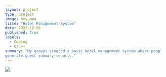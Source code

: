 ```yaml
---
layout: project
type: project
image: hms.png
title: "Hotel Management System"
date: 2023-12-06
published: true
labels:
  - Coding
  - C/C++
summary: "My groups created a basic hotel management system where people can perform various operations related to room management, customer check-in and check-out, and
generate guest summary reports."
---
```


<img src="hms.png">

